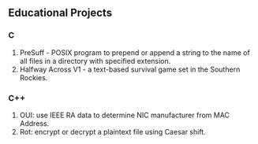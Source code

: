 ## Educational Projects

### C
1. PreSuff - POSIX program to prepend or append a string to the name of all files in a directory with specified extension.
2. Halfway Across V1 - a text-based survival game set in the Southern Rockies.

### C++
1. OUI: use IEEE RA data to determine NIC manufacturer from MAC Address.
2. Rot: encrypt or decrypt a plaintext file using Caesar shift.
